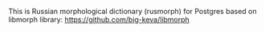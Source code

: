 This is Russian morphological dictionary (rusmorph) for Postgres based on libmorph library: 
https://github.com/big-keva/libmorph
